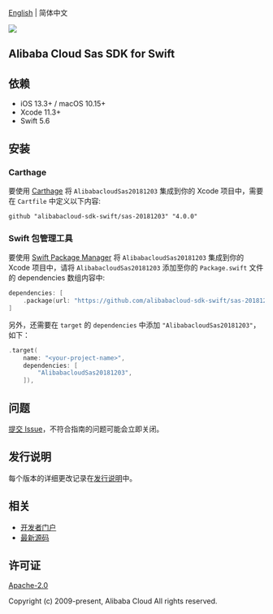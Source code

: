 [English](README.md) | 简体中文

![](https://aliyunsdk-pages.alicdn.com/icons/AlibabaCloud.svg)

## Alibaba Cloud Sas SDK for Swift

## 依赖

- iOS 13.3+ / macOS 10.15+
- Xcode 11.3+
- Swift 5.6

## 安装

### Carthage

要使用 [Carthage](https://github.com/Carthage/Carthage) 将 `AlibabacloudSas20181203` 集成到你的 Xcode 项目中，需要在 `Cartfile` 中定义以下内容:

```ogdl
github "alibabacloud-sdk-swift/sas-20181203" "4.0.0"
```

### Swift 包管理工具

要使用 [Swift Package Manager](https://swift.org/package-manager/) 将 `AlibabacloudSas20181203` 集成到你的 Xcode 项目中，请将 `AlibabacloudSas20181203` 添加至你的 `Package.swift` 文件的 dependencies 数组内容中:

```swift
dependencies: [
    .package(url: "https://github.com/alibabacloud-sdk-swift/sas-20181203.git", from: "4.0.0")
]
```

另外，还需要在 `target` 的 `dependencies` 中添加 `"AlibabacloudSas20181203"`，如下：

```swift
.target(
    name: "<your-project-name>",
    dependencies: [
        "AlibabacloudSas20181203",
    ]),
```

## 问题

[提交 Issue](https://github.com/alibabacloud-sdk-swift/sas-20181203/issues/new)，不符合指南的问题可能会立即关闭。

## 发行说明

每个版本的详细更改记录在[发行说明](./ChangeLog.txt)中。

## 相关

* [开发者门户](https://next.api.aliyun.com/home)
* [最新源码](https://github.com/alibabacloud-sdk-swift/sas-20181203)

## 许可证

[Apache-2.0](http://www.apache.org/licenses/LICENSE-2.0)

Copyright (c) 2009-present, Alibaba Cloud All rights reserved.

